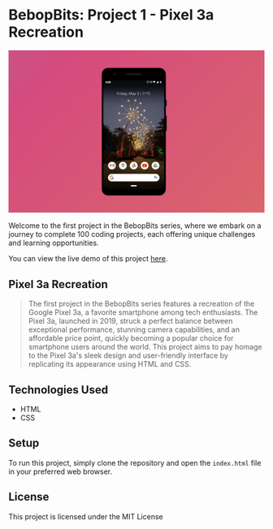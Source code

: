 # BebopBits: Project 1 - Pixel 3a Recreation

![BebopBits: Project 1 - Pixel 3a Recreation](https://raw.githubusercontent.com/subirats345/BebopBits--Project-1---Pixel-3a-Recreation/main/assets/banner.png)

Welcome to the first project in the BebopBits series, where we embark on a journey to complete 100 coding projects, each offering unique challenges and learning opportunities.

You can view the live demo of this project [here](https://subirats345.github.io/BebopBits--Project-1---Pixel-3a-Recreation/).

## Pixel 3a Recreation

> The first project in the BebopBits series features a recreation of the Google Pixel 3a, a favorite smartphone among tech enthusiasts. The Pixel 3a, launched in 2019, struck a perfect balance between exceptional performance, stunning camera capabilities, and an affordable price point, quickly becoming a popular choice for smartphone users around the world. This project aims to pay homage to the Pixel 3a's sleek design and user-friendly interface by replicating its appearance using HTML and CSS.

## Technologies Used

- HTML
- CSS

## Setup

To run this project, simply clone the repository and open the `index.html` file in your preferred web browser.

## License

This project is licensed under the MIT License

